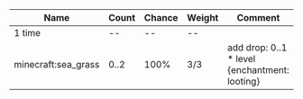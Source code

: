 | Name                | Count | Chance | Weight | Comment                                       |
| ------------------- | ----- | ------ | ------ | --------------------------------------------- |
| 1 time              |    -- |     -- |     -- |                                               |
| minecraft:sea_grass |  0..2 |   100% |    3/3 | add drop: 0..1 * level {enchantment: looting} |
